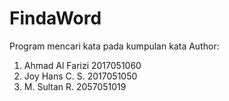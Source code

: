 # FindaWord
Program mencari kata pada kumpulan kata
Author:
1. Ahmad Al Farizi  2017051060
2. Joy Hans C. S.   2017051050
3. M. Sultan R.     2057051019

